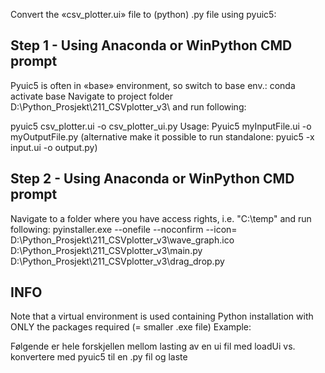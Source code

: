 
Convert the «csv_plotter.ui» file to (python) .py file using pyuic5:

## Step 1 - Using Anaconda or WinPython CMD prompt                        
Pyuic5 is often in «base» environment, so switch to base env.: conda activate base 
Navigate to project folder D:\Python_Prosjekt\211_CSVplotter_v3\ and run following:

pyuic5 csv_plotter.ui -o csv_plotter_ui.py 
Usage: Pyuic5 myInputFile.ui -o myOutputFile.py
(alternative make it possible to run standalone: pyuic5 -x input.ui -o output.py)

## Step 2 - Using Anaconda or WinPython CMD prompt                                    
Navigate to a folder where you have access rights, i.e. "C:\temp" and run following:
pyinstaller.exe --onefile --noconfirm --icon= D:\Python_Prosjekt\211_CSVplotter_v3\wave_graph.ico D:\Python_Prosjekt\211_CSVplotter_v3\main.py
D:\Python_Prosjekt\211_CSVplotter_v3\drag_drop.py



## INFO                                                              
Note that a virtual environment is used containing Python installation with ONLY the packages required (= smaller .exe file)
Example:
 
Følgende er hele forskjellen mellom lasting av en ui fil med loadUi vs. konvertere med pyuic5 til en .py fil og laste
 
 

